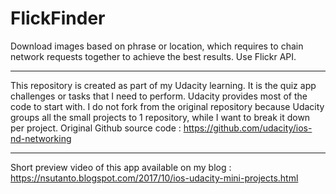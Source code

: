# FlickFinder

Download images based on phrase or location, which requires to chain network requests together to achieve the best results. Use Flickr API.

*****
This repository is created as part of my Udacity learning. It is the quiz app challenges or tasks that I need to perform. Udacity provides most of the code to start with. I do not fork from the original repository because Udacity groups all the small projects to 1 repository, while I want to break it down per project. Original Github source code : https://github.com/udacity/ios-nd-networking
*****
Short preview video of this app available on my blog : https://nsutanto.blogspot.com/2017/10/ios-udacity-mini-projects.html


